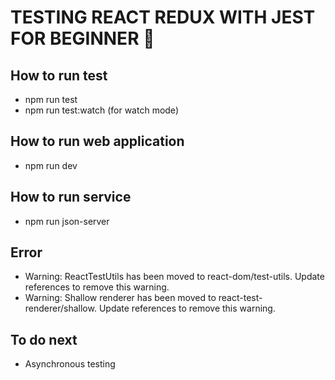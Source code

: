 # TESTING REACT REDUX WITH JEST FOR BEGINNER :rocket:

## How to run test
- npm run test
- npm run test:watch (for watch mode)

## How to run web application
- npm run dev

## How to run service
- npm run json-server

## Error 
- Warning: ReactTestUtils has been moved to react-dom/test-utils. Update references to remove this warning.
- Warning: Shallow renderer has been moved to react-test-renderer/shallow. Update references to remove this warning.

## To do next
- Asynchronous testing 
